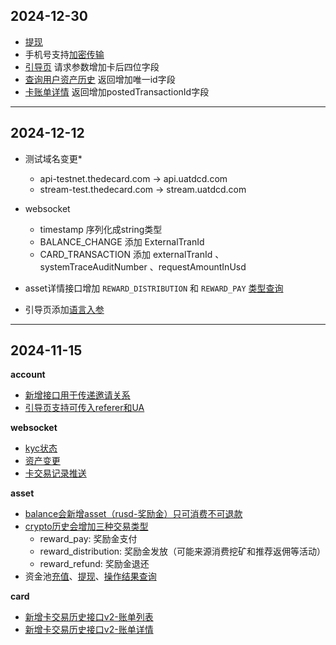 ## 2024-12-30
- [提现](/wallet/readme.md#提现)
- 手机号支持[加密传输](flow/readme.md#敏感信息加密算法)
- [引导页](account/readme.md#2-获取引导页链接) 请求参数增加卡后四位字段
- [查询用户资产历史](asset/readme.md#2-资金历史查询) 返回增加唯一id字段
- [卡账单详情](card/readme.md#6-卡账单详情) 返回增加postedTransactionId字段

---

## 2024-12-12

- 测试域名变更*
  - api-testnet.thedecard.com -> api.uatdcd.com
  - stream-test.thedecard.com -> stream.uatdcd.com

- websocket
  - timestamp 序列化成string类型
  - BALANCE_CHANGE 添加 ExternalTranId
  - CARD_TRANSACTION 添加 externalTranId 、 systemTraceAuditNumber 、requestAmountInUsd

- asset详情接口增加 `REWARD_DISTRIBUTION` 和 `REWARD_PAY` [类型查询](asset/readme.md#3-查询资产变动详情)
- 引导页添加[语言入参](account/readme.md#2-获取引导页链接)

---


## 2024-11-15

**account**
- [新增接口用于传递邀请关系](account/readme.md#5-绑定推荐关系)
- [引导页支持可传入referer和UA](account/readme.md#2-获取引导页链接)

**websocket**
- [kyc状态](websocket/readme.md#kyc状态-kyc_status)
- [资产变更](websocket/readme.md#数字资产变动-balance_change)
- [卡交易记录推送](websocket/readme.md#卡交易记录-card_transaction)

**asset**
- [balance会新增asset（rusd-奖励金）只可消费不可退款](asset/readme.md#1-资产查询)
- [crypto历史会增加三种交易类型](asset/readme.md#2-资金历史查询)
  - reward_pay: 奖励金支付
  - reward_distribution: 奖励金发放（可能来源消费挖矿和推荐返佣等活动）
  - reward_refund: 奖励金退还
- 资金池[充值](asset/readme.md#4-资金池充值)、[提现](asset/readme.md#5-资金池提现)、[操作结果查询](asset/readme.md#6-资金池操作查询)

**card**
- [新增卡交易历史接口v2-账单列表](card/readme.md#5-卡账单列表)
- [新增卡交易历史接口v2-账单详情](card/readme.md#6-卡账单详情)
